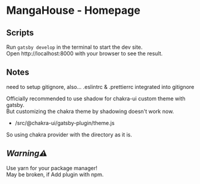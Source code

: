 # MangaHouse - Homepage

## Scripts
Run `gatsby develop` in the terminal to start the dev site.  
Open http://localhost:8000 with your browser to see the result.

## Notes
need to setup gitignore, also...
.eslintrc & .prettierrc integrated into gitignore

Officially recommended to use shadow for chakra-ui custom theme with gatsby.  
But customizing the chakra theme by shadowing doesn't work now.  
* /src/@chakra-ui/gatsby-plugin/theme.js  

So using chakra provider with the directory as it is.

## _Warning⚠️_
Use yarn for your package manager!  
May be broken, if Add plugin with npm.
